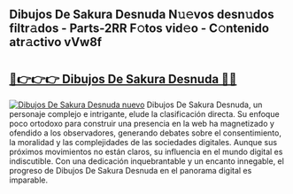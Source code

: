 ## Dibujos De Sakura Desnuda N𝚞𝚎vos desn𝚞dos filtr𝚊dos - Parts-2RR F𝚘tos vid𝚎o - C𝚘ntenido atr𝚊ctivo vVw8f

# <h2><a href="http://mb6ccsh.tromn.icu/?c=Dibujos+De+Sakura+Desnuda">🔗👉👉👉 Dibujos De Sakura Desnuda 🔗🔗</a></h2>

[![Dibujos De Sakura Desnuda nuevo](https://i.imgur.com/pEAQMta.gif)](http://mb6ccsh.tromn.icu/?c=Dibujos+De+Sakura+Desnuda)
Dibujos De Sakura Desnuda, un personaje complejo e intrigante, elude la clasificación directa. Su enfoque poco ortodoxo para construir una presencia en la web ha magnetizado y ofendido a los observadores, generando debates sobre el consentimiento, la moralidad y las complejidades de las sociedades digitales. Aunque sus próximos movimientos no están claros, su influencia en el mundo digital es indiscutible. Con una dedicación inquebrantable y un encanto innegable, el progreso de Dibujos De Sakura Desnuda en el panorama digital es imparable.

